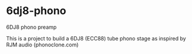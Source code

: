 # 6dj8-phono
6DJ8 phono preamp

This is a project to build a 6DJ8 (ECC88) tube phono stage as inspired by RJM audio (phonoclone.com)
